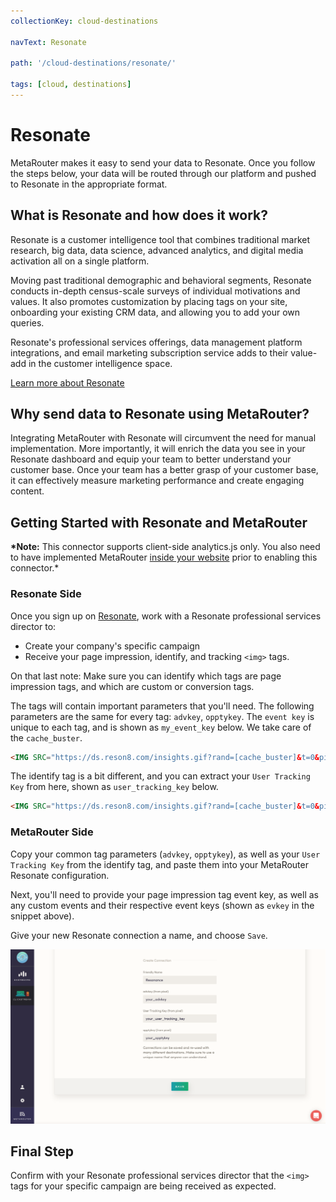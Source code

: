 ```yaml
---
collectionKey: cloud-destinations

navText: Resonate

path: '/cloud-destinations/resonate/'

tags: [cloud, destinations]
---
```


# Resonate

MetaRouter makes it easy to send your data to Resonate. Once you follow the steps below, your data will be routed through our platform and pushed to Resonate in the appropriate format.

## What is Resonate and how does it work?

Resonate is a customer intelligence tool that combines traditional market research, big data, data science, advanced analytics, and digital media activation all on a single platform.

Moving past traditional demographic and behavioral segments, Resonate conducts in-depth census-scale surveys of individual motivations and values. It also promotes customization by placing tags on your site, onboarding your existing CRM data, and allowing you to add your own queries.

Resonate's professional services offerings, data management platform integrations, and email marketing subscription service adds to their value-add in the customer intelligence space.

[Learn more about Resonate](https://www.resonate.com/)

## Why send data to Resonate using MetaRouter?

Integrating MetaRouter with Resonate will circumvent the need for manual implementation. More importantly, it will enrich the data you see in your Resonate dashboard and equip your team to better understand your customer base. Once your team has a better grasp of your customer base, it can effectively measure marketing performance and create engaging content.

## Getting Started with Resonate and MetaRouter

**\*Note:** This connector supports client-side analytics.js only. You also need to have implemented MetaRouter [inside your website](/sources/analytics-js/) prior to enabling this connector.\*

### Resonate Side

Once you sign up on [Resonate](https://www.resonate.com/), work with a Resonate professional services director to:

- Create your company's specific campaign
- Receive your page impression, identify, and tracking `<img>` tags.

On that last note: Make sure you can identify which tags are page impression tags, and which are custom or conversion tags.

The tags will contain important parameters that you'll need. The following parameters are the same for every tag: `advkey`, `opptykey`. The `event key` is unique to each tag, and is shown as `my_event_key` below. We take care of the `cache_buster`.

```HTML
<IMG SRC="https://ds.reson8.com/insights.gif?rand=[cache_buster]&t=0&pixt=resonate&advkey=my_advkey&opptykey=my_opptykey&evkey=my_event_key&evtype=custom" WIDTH=1 HEIGHT=1 BORDER=0>
```

The identify tag is a bit different, and you can extract your `User Tracking Key` from here, shown as `user_tracking_key` below.

```HTML
<IMG SRC="https://ds.reson8.com/insights.gif?rand=[cache_buster]&t=0&pixt=resonate&advkey=my_advkey&opptykey=my_opptykey&evkey=my_event_key&evtype=custom&resnc1=esp&resnc2=open&resnc3=%%user_tracking_key%%" WIDTH=1 HEIGHT=1 BORDER=0>
```

### MetaRouter Side

Copy your common tag parameters (`advkey`, `opptykey`), as well as your `User Tracking Key` from the identify tag, and paste them into your MetaRouter Resonate configuration.

Next, you'll need to provide your page impression tag event key, as well as any custom events and their respective event keys (shown as `evkey` in the snippet above).

Give your new Resonate connection a name, and choose `Save`.

![resonate1](/images/resonate1v2.png)

## Final Step

Confirm with your Resonate professional services director that the `<img>` tags for your specific campaign are being received as expected.
